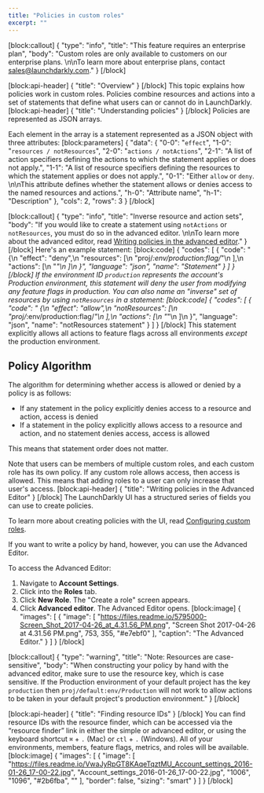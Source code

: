 ```yaml
---
title: "Policies in custom roles"
excerpt: ""
---
```

[block:callout]
{
  "type": "info",
  "title": "This feature requires an enterprise plan",
  "body": "Custom roles are only available to customers on our enterprise plans. \n\nTo learn more about enterprise plans, contact [sales@launchdarkly.com](mailto:sales@launchdarkly.com?Subject=Custom%20roles)."
}
[/block]

[block:api-header]
{
  "title": "Overview"
}
[/block]
This topic explains how policies work in custom roles. Policies combine resources and actions into a set of statements that define what users can or cannot do in LaunchDarkly. 
[block:api-header]
{
  "title": "Understanding policies"
}
[/block]
Policies are represented as JSON arrays. 

Each element in the array is a statement represented as a JSON object with three attributes:
[block:parameters]
{
  "data": {
    "0-0": "`effect`",
    "1-0": "`resources / notResources`",
    "2-0": "`actions / notActions`",
    "2-1": "A list of action specifiers defining the actions to which the statement applies or does not apply.",
    "1-1": "A list of resource specifiers defining the resources to which the statement applies or does not apply.",
    "0-1": "Either `allow` or `deny`. \n\nThis attribute defines whether the statement allows or denies access to the named resources and actions.",
    "h-0": "Attribute name",
    "h-1": "Description"
  },
  "cols": 2,
  "rows": 3
}
[/block]

[block:callout]
{
  "type": "info",
  "title": "Inverse resource and action sets",
  "body": "If you would like to create a statement using `notActions` or `notResources`, you must do so in the advanced editor. \n\nTo learn more about the advanced editor, read [Writing policies in the advanced editor](#section-writing-policies-in-the-advanced-editor)."
}
[/block]
Here's an example statement:
[block:code]
{
  "codes": [
    {
      "code": "  {\n    \"effect\": \"deny\",\n    \"resources\": [\n      \"proj/*:env/production:flag/*\"\n    ],\n    \"actions\": [\n      \"*\"\n    ]\n  }",
      "language": "json",
      "name": "Statement"
    }
  ]
}
[/block]
If the environment ID `production` represents the account's Production environment, this statement will deny the user from modifying any feature flags in production. You can also name an "inverse" set of resources by using `notResources` in a statement:
[block:code]
{
  "codes": [
    {
      "code": "  {\n    \"effect\": \"allow\",\n    \"notResources\": [\n      \"proj/*:env/production:flag/*\"\n    ],\n    \"actions\": [\n      \"*\"\n    ]\n  }",
      "language": "json",
      "name": "notResources statement"
    }
  ]
}
[/block]
This statement explicitly allows all actions to feature flags across all environments *except* the production environment.

## Policy Algorithm 

The algorithm for determining whether access is allowed or denied by a policy is as follows:

* If any statement in the policy explicitly denies access to a resource and action, access is denied
* If a statement in the policy explicitly allows access to a resource and action, and no statement denies access, access is allowed

This means that statement order does not matter.

Note that users can be members of multiple custom roles, and each custom role has its own policy. If any custom role allows access, then access is allowed. This means that adding roles to a user can only increase that user's access. 
[block:api-header]
{
  "title": "Writing policies in the Advanced Editor"
}
[/block]
The LaunchDarkly UI has a structured series of fields you can use to create policies. 

To learn more about creating policies with the UI, read [Configuring custom roles](doc:custom-roles).

If you want to write a policy by hand, however, you can use the Advanced Editor. 

To access the Advanced Editor:

1. Navigate to **Account Settings**.
2. Click into the **Roles** tab.
3. Click **New Role**. The "Create a role" screen appears.
4. Click **Advanced editor**. The Advanced Editor opens.
[block:image]
{
  "images": [
    {
      "image": [
        "https://files.readme.io/5795000-Screen_Shot_2017-04-26_at_4.31.56_PM.png",
        "Screen Shot 2017-04-26 at 4.31.56 PM.png",
        753,
        355,
        "#e7ebf0"
      ],
      "caption": "The Advanced Editor."
    }
  ]
}
[/block]

[block:callout]
{
  "type": "warning",
  "title": "Note: Resources are case-sensitive",
  "body": "When constructing your policy by hand with the advanced editor, make sure to use the resource key, which is case sensitive. If the Production environment of your default project has the key `production` then `proj/default:env/Production` will not work to allow actions to be taken in your default project's production environment."
}
[/block]

[block:api-header]
{
  "title": "Finding resource IDs"
}
[/block]
You can find resource IDs with the resource finder, which can be accessed via the “resource finder” link in either the simple or advanced editor, or using the keyboard shortcut `⌘` + `.` (Mac) or `ctl` + `.` (Windows).  All of your environments, members, feature flags, metrics, and roles will be available.
[block:image]
{
  "images": [
    {
      "image": [
        "https://files.readme.io/VwaJyRpGT8KAqeTqztMU_Account_settings_2016-01-26_17-00-22.jpg",
        "Account_settings_2016-01-26_17-00-22.jpg",
        "1006",
        "1096",
        "#2b6fba",
        ""
      ],
      "border": false,
      "sizing": "smart"
    }
  ]
}
[/block]